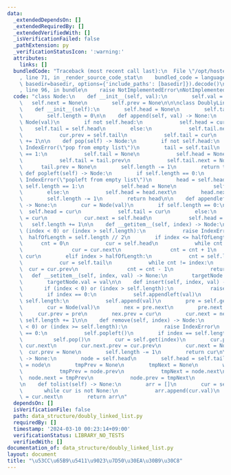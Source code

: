 ```yaml
---
data:
  _extendedDependsOn: []
  _extendedRequiredBy: []
  _extendedVerifiedWith: []
  _isVerificationFailed: false
  _pathExtension: py
  _verificationStatusIcon: ':warning:'
  attributes:
    links: []
  bundledCode: "Traceback (most recent call last):\n  File \"/opt/hostedtoolcache/PyPy/3.10.13/x64/lib/pypy3.10/site-packages/onlinejudge_verify/documentation/build.py\"\
    , line 71, in _render_source_code_stat\n    bundled_code = language.bundle(stat.path,\
    \ basedir=basedir, options={'include_paths': [basedir]}).decode()\n  File \"/opt/hostedtoolcache/PyPy/3.10.13/x64/lib/pypy3.10/site-packages/onlinejudge_verify/languages/python.py\"\
    , line 96, in bundle\n    raise NotImplementedError\nNotImplementedError\n"
  code: "class Node:\n    def __init__(self, val):\n        self.val = val\n     \
    \   self.next = None\n        self.prev = None\n\n\nclass DoublyLinkedList:\n\
    \    def __init__(self):\n        self.head = None\n        self.tail = None\n\
    \        self.length = 0\n\n    def append(self, val) -> None:\n        cur =\
    \ Node(val)\n        if not self.head:\n            self.head = cur\n        \
    \    self.tail = self.head\n        else:\n            self.tail.next = cur\n\
    \            cur.prev = self.tail\n            self.tail = cur\n        self.length\
    \ += 1\n\n    def pop(self) -> Node:\n        if not self.head:\n            raise\
    \ IndexError(\"pop from empty list\")\n        tail = self.tail\n        if self.length\
    \ == 1:\n            self.tail = None\n            self.head = None\n        else:\n\
    \            self.tail = tail.prev\n            self.tail.next = None\n      \
    \      tail.prev = None\n        self.length -= 1\n        return tail\n\n   \
    \ def popleft(self) -> Node:\n        if self.length == 0:\n            raise\
    \ IndexError(\"popleft from empty list\")\n        head = self.head\n        if\
    \ self.length == 1:\n            self.head = None\n            self.tail = None\n\
    \        else:\n            self.head = head.next\n        head.next = None\n\
    \        self.length -= 1\n        return head\n\n    def appendleft(self, val)\
    \ -> None:\n        cur = Node(val)\n        if self.length == 0:\n          \
    \  self.head = cur\n            self.tail = cur\n        else:\n            self.head.prev\
    \ = cur\n            cur.next = self.head\n            self.head = cur\n     \
    \   self.length += 1\n\n    def __getitem__(self, index) -> Node:\n        if\
    \ (index < 0) or (index > self.length):\n            raise IndexError\n      \
    \  halfOfLength = self.length // 2\n        if index <= halfOfLength:\n      \
    \      cnt = 0\n            cur = self.head\n            while cnt != index:\n\
    \                cur = cur.next\n                cnt = cnt + 1\n            return\
    \ cur\n        elif index > halfOfLength:\n            cnt = self.length - 1\n\
    \            cur = self.tail\n            while cnt != index:\n              \
    \  cur = cur.prev\n                cnt = cnt - 1\n            return cur\n\n \
    \   def __setitem__(self, index, val) -> None:\n        targetNode = self.get(index)\n\
    \        targetNode.val = val\n\n    def insert(self, index, val) -> None:\n \
    \       if (index < 0) or (index > self.length):\n            raise IndexError\n\
    \        if index == 0:\n            self.appendleft(val)\n        if index ==\
    \ self.length:\n            self.append(val)\n        pre = self.get(index - 1)\n\
    \        cur = Node(val)\n        nex = pre.next\n        pre.next = cur\n   \
    \     cur.prev = pre\n        nex.prev = cur\n        cur.next = nex\n       \
    \ self.length += 1\n\n    def remove(self, index) -> Node:\n        if (index\
    \ < 0) or (index >= self.length):\n            raise IndexError\n        if index\
    \ == 0:\n            self.popleft()\n        if index == self.length - 1:\n  \
    \          self.pop()\n        cur = self.get(index)\n        cur.prev.next =\
    \ cur.next\n        cur.next.prev = cur.prev\n        cur.next = None\n      \
    \  cur.prev = None\n        self.length -= 1\n        return cur\n\n    def reverse(self)\
    \ -> None:\n        node = self.head\n        self.head = self.tail\n        self.tail\
    \ = node\n        tmpPrev = None\n        tmpNext = None\n        while node:\n\
    \            tmpPrev = node.prev\n            tmpNext = node.next\n          \
    \  node.next = tmpPrev\n            node.prev = tmpNext\n            node = node.prev\n\
    \n    def tolist(self) -> None:\n        arr = []\n        cur = self.head\n \
    \       while cur is not None:\n            arr.append(cur.val)\n            cur\
    \ = cur.next\n        return arr\n"
  dependsOn: []
  isVerificationFile: false
  path: data_structure/doubly_linked_list.py
  requiredBy: []
  timestamp: '2024-03-10 00:23:14+09:00'
  verificationStatus: LIBRARY_NO_TESTS
  verifiedWith: []
documentation_of: data_structure/doubly_linked_list.py
layout: document
title: "\u53CC\u65B9\u5411\u9023\u7D50\u30EA\u30B9\u30C8"
---
```


